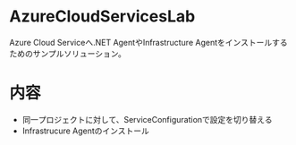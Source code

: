 AzureCloudServicesLab
====

Azure Cloud Serviceへ.NET AgentやInfrastructure Agentをインストールするためのサンプルソリューション。

# 内容

- 同一プロジェクトに対して、ServiceConfigurationで設定を切り替える
- Infrastrucure Agentのインストール